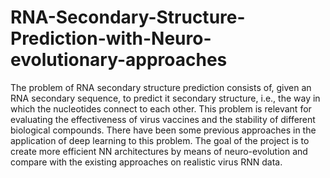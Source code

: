 # RNA-Secondary-Structure-Prediction-with-Neuro-evolutionary-approaches
The problem of RNA secondary structure prediction consists of, given an RNA secondary sequence, to predict it secondary structure, i.e., the way in which the nucleotides connect to each other. This problem is relevant for evaluating the effectiveness of virus vaccines and the stability of different biological compounds. There have been some previous approaches in the application of deep learning to this problem. The goal of the project is to create more efficient NN architectures by means of neuro-evolution and compare with the existing approaches on realistic virus RNN data.
